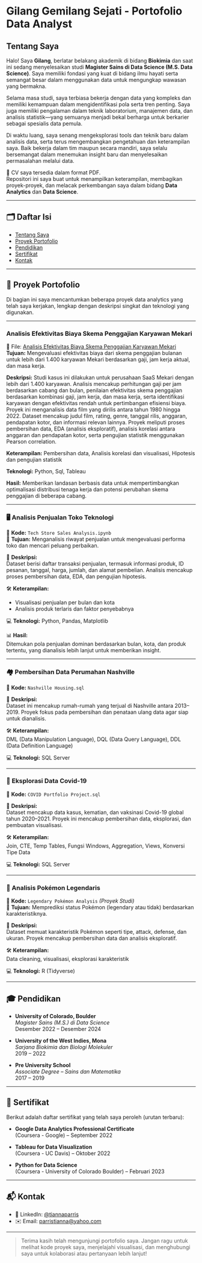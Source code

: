 # Gilang Gemilang Sejati - Portofolio Data Analyst

## Tentang Saya

Halo! Saya **Gilang**, berlatar belakang akademik di bidang **Biokimia** dan saat ini sedang menyelesaikan studi **Magister Sains di Data Science (M.S. Data Science)**. Saya memiliki fondasi yang kuat di bidang ilmu hayati serta semangat besar dalam menggunakan data untuk mengungkap wawasan yang bermakna.

Selama masa studi, saya terbiasa bekerja dengan data yang kompleks dan memiliki kemampuan dalam mengidentifikasi pola serta tren penting. Saya juga memiliki pengalaman dalam teknik laboratorium, manajemen data, dan analisis statistik—yang semuanya menjadi bekal berharga untuk berkarier sebagai spesialis data pemula.

Di waktu luang, saya senang mengeksplorasi tools dan teknik baru dalam analisis data, serta terus mengembangkan pengetahuan dan keterampilan saya. Baik bekerja dalam tim maupun secara mandiri, saya selalu bersemangat dalam menemukan insight baru dan menyelesaikan permasalahan melalui data.

📄 CV saya tersedia dalam format PDF.  
Repositori ini saya buat untuk menampilkan keterampilan, membagikan proyek-proyek, dan melacak perkembangan saya dalam bidang **Data Analytics** dan **Data Science**.

---

## 🗂️ Daftar Isi

- [Tentang Saya](https://github.com/Gilangsejati/Doku-E-Wallet-Analisis/blob/main/README.md#tentang-saya)
- [Proyek Portofolio](#proyek-portofolio)
- [Pendidikan](#pendidikan)
- [Sertifikat](#sertifikat)
- [Kontak](#kontak)

---

## 🧪 Proyek Portofolio

Di bagian ini saya mencantumkan beberapa proyek data analytics yang telah saya kerjakan, lengkap dengan deskripsi singkat dan teknologi yang digunakan.

---

### Analisis Efektivitas Biaya Skema Penggajian Karyawan Mekari

📌 File:  [Analisis Efektivitas Biaya Skema Penggajian Karyawan Mekari](https://github.com/Gilangsejati/Doku-E-Wallet-Analisis/tree/main/Mekari-Analisis)  
**Tujuan:** Mengevaluasi efektivitas biaya dari skema penggajian bulanan untuk lebih dari 1.400 karyawan Mekari berdasarkan gaji, jam kerja aktual, dan masa kerja.

**Deskripsi:** Studi kasus ini dilakukan untuk perusahaan SaaS Mekari dengan lebih dari 1.400 karyawan. Analisis mencakup perhitungan gaji per jam berdasarkan cabang dan bulan, penilaian efektivitas skema penggajian berdasarkan kombinasi gaji, jam kerja, dan masa kerja, serta identifikasi karyawan dengan efektivitas rendah untuk pertimbangan efisiensi biaya.
Proyek ini menganalisis data film yang dirilis antara tahun 1980 hingga 2022. Dataset mencakup judul film, rating, genre, tanggal rilis, anggaran, pendapatan kotor, dan informasi relevan lainnya. Proyek meliputi proses pembersihan data, EDA (analisis eksploratif), analisis korelasi antara anggaran dan pendapatan kotor, serta pengujian statistik menggunakan Pearson correlation.

**Keterampilan:** Pembersihan data, Analisis korelasi dan visualisasi, Hipotesis dan pengujian statistik  

**Teknologi:** Python, Sql, Tableau

**Hasil:** Memberikan landasan berbasis data untuk mempertimbangkan optimalisasi distribusi tenaga kerja dan potensi perubahan skema penggajian di beberapa cabang.

---

### 🖥️ Analisis Penjualan Toko Teknologi

📁 **Kode:** `Tech Store Sales Analysis.ipynb`  
🎯 **Tujuan:** Menganalisis riwayat penjualan untuk mengevaluasi performa toko dan mencari peluang perbaikan.

📝 **Deskripsi:**  
Dataset berisi daftar transaksi penjualan, termasuk informasi produk, ID pesanan, tanggal, harga, jumlah, dan alamat pembelian. Analisis mencakup proses pembersihan data, EDA, dan pengujian hipotesis.

🛠️ **Keterampilan:**  
- Visualisasi penjualan per bulan dan kota  
- Analisis produk terlaris dan faktor penyebabnya  

💻 **Teknologi:** Python, Pandas, Matplotlib

📊 **Hasil:**  
Ditemukan pola penjualan dominan berdasarkan bulan, kota, dan produk tertentu, yang dianalisis lebih lanjut untuk memberikan insight.

---

### 🏘️ Pembersihan Data Perumahan Nashville

📁 **Kode:** `Nashville Housing.sql`

📝 **Deskripsi:**  
Dataset ini mencakup rumah-rumah yang terjual di Nashville antara 2013–2019. Proyek fokus pada pembersihan dan penataan ulang data agar siap untuk dianalisis.

🛠️ **Keterampilan:**  
DML (Data Manipulation Language), DQL (Data Query Language), DDL (Data Definition Language)

💻 **Teknologi:** SQL Server

---

### 🦠 Eksplorasi Data Covid-19

📁 **Kode:** `COVID Portfolio Project.sql`

📝 **Deskripsi:**  
Dataset mencakup data kasus, kematian, dan vaksinasi Covid-19 global tahun 2020–2021. Proyek ini mencakup pembersihan data, eksplorasi, dan pembuatan visualisasi.

🛠️ **Keterampilan:**  
Join, CTE, Temp Tables, Fungsi Windows, Aggregation, Views, Konversi Tipe Data

💻 **Teknologi:** SQL Server

---

### 🔮 Analisis Pokémon Legendaris

📁 **Kode:** `Legendary Pokémon Analysis` *(Proyek Studi)*  
🎯 **Tujuan:** Memprediksi status Pokémon (legendary atau tidak) berdasarkan karakteristiknya.

📝 **Deskripsi:**  
Dataset memuat karakteristik Pokémon seperti tipe, attack, defense, dan ukuran. Proyek mencakup pembersihan data dan analisis eksploratif.

🛠️ **Keterampilan:**  
Data cleaning, visualisasi, eksplorasi karakteristik

💻 **Teknologi:** R (Tidyverse)

---

## 🎓 Pendidikan

- **University of Colorado, Boulder**  
  *Magister Sains (M.S.) di Data Science*  
  Desember 2022 – Desember 2024

- **University of the West Indies, Mona**  
  *Sarjana Biokimia dan Biologi Molekuler*  
  2019 – 2022

- **Pre University School**  
  *Associate Degree – Sains dan Matematika*  
  2017 – 2019

---

## 📜 Sertifikat

Berikut adalah daftar sertifikat yang telah saya peroleh (urutan terbaru):

- **Google Data Analytics Professional Certificate**  
  (Coursera - Google) – September 2022

- **Tableau for Data Visualization**  
  (Coursera - UC Davis) – Oktober 2022

- **Python for Data Science**  
  (Coursera - University of Colorado Boulder) – Februari 2023

---

## 📬 Kontak

- 💼 LinkedIn: [@tiannaparris](https://www.linkedin.com/in/tiannaparris)
- ✉️ Email: parristianna@yahoo.com

---

> Terima kasih telah mengunjungi portofolio saya. Jangan ragu untuk melihat kode proyek saya, menjelajahi visualisasi, dan menghubungi saya untuk kolaborasi atau pertanyaan lebih lanjut!


